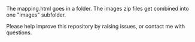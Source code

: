 The mapping.html goes in a folder.  The images zip files get combined into one "images" subfolder.

Please help improve this repository by raising issues, or contact me with questions.
